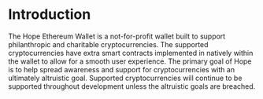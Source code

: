 # Introduction

The Hope Ethereum Wallet is a not-for-profit wallet built to support philanthropic and charitable cryptocurrencies. The supported cryptocurrencies have extra smart contracts implemented in natively within the wallet to allow for a smooth user experience. The primary goal of Hope is to help spread awareness and support for cryptocurrencies with an ultimately altruistic goal. Supported cryptocurrencies will continue to be supported throughout development unless the altruistic goals are breached.

